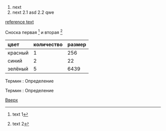<a id="anchor"></a>
1. next
2. next
    2.1 asd
    2.2 qwe

[reference text](https://youtube.com/)

Сноска первая [^1] и вторая [^2]

[^1]: text 1
[^2]: text 2

цвет|количество|размер
:---|:---------|:-----
красный|1|256
синий|2|22
зелёный|5|6439

Термин
: Определение

Термин
: Определение

[Вверх](#anchor)